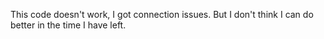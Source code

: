 This code doesn't work, I got connection issues. But I don't think
I can do better in the time I have left.

